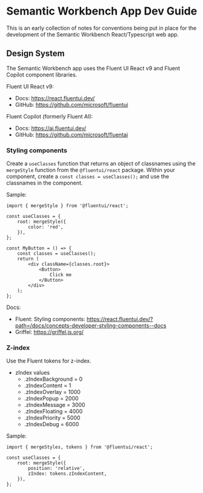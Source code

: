 # Semantic Workbench App Dev Guide

This is an early collection of notes for conventions being put in place for the development of the Semantic Workbench React/Typescript web app.

## Design System

The Semantic Workbench app uses the Fluent UI React v9 and Fluent Copilot component libraries.

Fluent UI React v9:

-   Docs: https://react.fluentui.dev/
-   GitHub: https://github.com/microsoft/fluentui

Fluent Copilot (formerly Fluent AI):

-   Docs: https://ai.fluentui.dev/
-   GitHub: https://github.com/microsoft/fluentai

### Styling components

Create a `useClasses` function that returns an object of classnames using the `mergeStyle` function from the `@fluentui/react` package. Within your component, create a `const classes = useClasses();` and use the classnames in the component.

Sample:

```
import { mergeStyle } from '@fluentui/react';

const useClasses = {
    root: mergeStyle({
        color: 'red',
    }),
};

const MyButton = () => {
    const classes = useClasses();
    return (
        <div className={classes.root}>
            <Button>
                Click me
            </Button>
        </div>
    );
};
```

Docs:

-   Fluent: Styling components: https://react.fluentui.dev/?path=/docs/concepts-developer-styling-components--docs
-   Griffel: https://griffel.js.org/

### Z-index

Use the Fluent tokens for z-index.

-   zIndex values
    -   .zIndexBackground = 0
    -   .zIndexContent = 1
    -   .zIndexOverlay = 1000
    -   .zIndexPopup = 2000
    -   .zIndexMessage = 3000
    -   .zIndexFloating = 4000
    -   .zIndexPriority = 5000
    -   .zIndexDebug = 6000

Sample:

```
import { mergeStyles, tokens } from '@fluentui/react';

const useClasses = {
    root: mergeStyle({
        position: 'relative',
        zIndex: tokens.zIndexContent,
    }),
};
```
